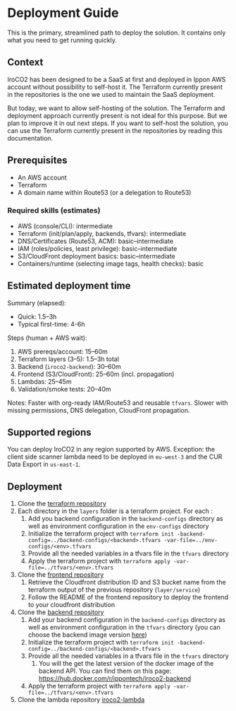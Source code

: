 # Deployment Guide

This is the primary, streamlined path to deploy the solution. It contains only what you need to get running quickly.

## Context

IroCO2 has been designed to be a SaaS at first and deployed in Ippon AWS account without possibility to self-host it. The Terraform currently present in the repositories is the one we used to maintain the SaaS deployment.

But today, we want to allow self-hosting of the solution. The Terraform and deployment approach currently present is not ideal for this purpose. But we plan to improve it in out next steps. If you want to self-host the solution, you can use the Terraform currently present in the repositories by reading this documentation.



## Prerequisites

- An AWS account
- Terraform
- A domain name within Route53 (or a delegation to Route53)

### Required skills (estimates)
- AWS (console/CLI): intermediate
- Terraform (init/plan/apply, backends, tfvars): intermediate
- DNS/Certificates (Route53, ACM): basic–intermediate
- IAM (roles/policies, least privilege): basic–intermediate
- S3/CloudFront deployment basics: basic–intermediate
- Containers/runtime (selecting image tags, health checks): basic

## Estimated deployment time
 
Summary (elapsed):
- Quick: 1.5–3h
- Typical first-time: 4-6h

Steps (human + AWS wait):
1) AWS prereqs/account: 15–60m
2) Terraform layers (3–5): 1.5–3h total
3) Backend (`iroco2-backend`): 30–60m
4) Frontend (S3/CloudFront): 25–60m (incl. propagation)
5) Lambdas: 25–45m
6) Validation/smoke tests: 20–40m

Notes: Faster with org-ready IAM/Route53 and reusable `tfvars`. Slower with missing permissions, DNS delegation, CloudFront propagation.

## Supported regions

You can deploy IroCO2 in any region supported by AWS. Exception: the client side scanner lambda need to be deployed in `eu-west-3` and the CUR Data Export in `us-east-1`.

## Deployment

1. Clone the [terraform repository](https://github.com/ippontech/iroco2-terraform-modules)
2. Each directory in the `layers` folder is a terraform project. For each : 
    1. Add you backend configuration in the `backend-configs` directory as well as environment configuration in the `env-configs` directory
    2. Initialize the terraform project with `terraform init -backend-config=../backend-configs/<backend>.tfvars -var-file=../env-configs/<env>.tfvars`
    3. Provide all the needed variables in a tfvars file in the `tfvars` directory
    4. Apply the terraform project with `terraform apply -var-file=../tfvars/<env>.tfvars`
3. Clone the [frontend repository](https://github.com/ippontech/iroco2-frontend)
    1. Retrieve the Cloudfront distribution ID and S3 bucket name from the terraform output of the previous repository (`layer/service`)
    2. Follow the README of the frontend repository to deploy the frontend to your cloudfront distribution
4. Clone the [backend repository](https://github.com/ippontech/iroco2-backend)
    1. Add your backend configuration in the `backend-configs` directory as well as environment configuration in the `tfvars` directory (you can choose the backend image version [here](https://github.com/orgs/ippontech/packages?repo_name=iroco2-backend))
    2. Initialize the terraform project with `terraform init -backend-config=../backend-configs/<backend>.tfvars`
    3. Provide all the needed variables in a tfvars file in the `tfvars` directory
        1. You will the get the latest version of the docker image of the backend API. You can find them on this page: https://hub.docker.com/r/ippontech/iroco2-backend
    4. Apply the terraform project with `terraform apply -var-file=../tfvars/<env>.tfvars`
5. Clone the lambda repository [iroco2-lambda](https://github.com/ippontech/iroco2-lambdas)
    
    
    
    